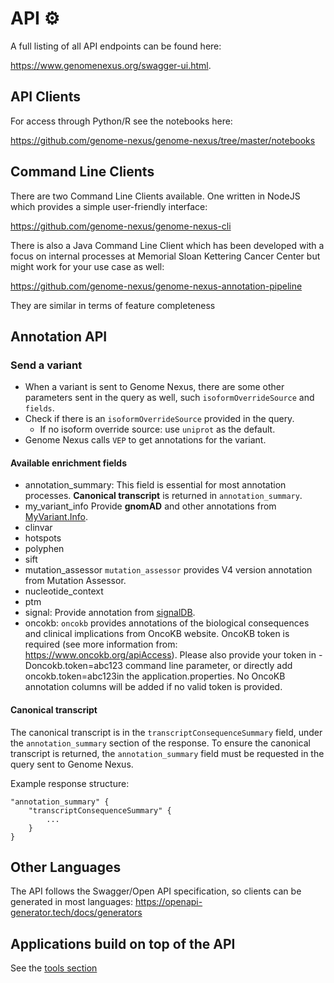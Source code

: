 # API ⚙️
A full listing of all API endpoints can be found here:

https://www.genomenexus.org/swagger-ui.html.

## API Clients
For access through Python/R see the notebooks here:

https://github.com/genome-nexus/genome-nexus/tree/master/notebooks

## Command Line Clients
There are two Command Line Clients available. One written in NodeJS which provides a simple user-friendly interface:

https://github.com/genome-nexus/genome-nexus-cli

There is also a Java Command Line Client which has been developed with a focus on internal processes at Memorial Sloan Kettering Cancer Center but might work for your use case as well:

https://github.com/genome-nexus/genome-nexus-annotation-pipeline

They are similar in terms of feature completeness

## Annotation API
### Send a variant
- When a variant is sent to Genome Nexus, there are some other parameters sent in the query as well, such `isoformOverrideSource` and `fields`.
- Check if there is an `isoformOverrideSource` provided in the query.
  - If no isoform override source: use `uniprot` as the default.
- Genome Nexus calls `VEP` to get annotations for the variant.

#### Available enrichment fields
- annotation_summary:
This field is essential for most annotation processes. **Canonical transcript** is returned in `annotation_summary`.
- my_variant_info
Provide **gnomAD** and other annotations from [MyVariant.Info](https://myvariant.info/).
- clinvar
- hotspots
- polyphen
- sift
- mutation_assessor
`mutation_assessor` provides V4 version annotation from Mutation Assessor.
- nucleotide_context
- ptm
- signal:
Provide annotation from [signalDB](https://www.signaldb.org/).
- oncokb:
`oncokb` provides annotations of the biological consequences and clinical implications from OncoKB website. OncoKB token is required (see more information from: https://www.oncokb.org/apiAccess). Please also provide your token in -Doncokb.token=abc123 command line parameter, or directly add oncokb.token=abc123in the application.properties. No OncoKB annotation columns will be added if no valid token is provided.

#### Canonical transcript
The canonical transcript is in the `transcriptConsequenceSummary` field, under the `annotation_summary` section of the response. To ensure the canonical transcript is returned, the `annotation_summary` field must be requested in the query sent to Genome Nexus.

Example response structure:
```
"annotation_summary" {
    "transcriptConsequenceSummary" {
        ...
    }
}
```

## Other Languages

The API follows the Swagger/Open API specification, so clients can be generated in most languages: https://openapi-generator.tech/docs/generators

## Applications build on top of the API
See the [tools section](Tools.md)
